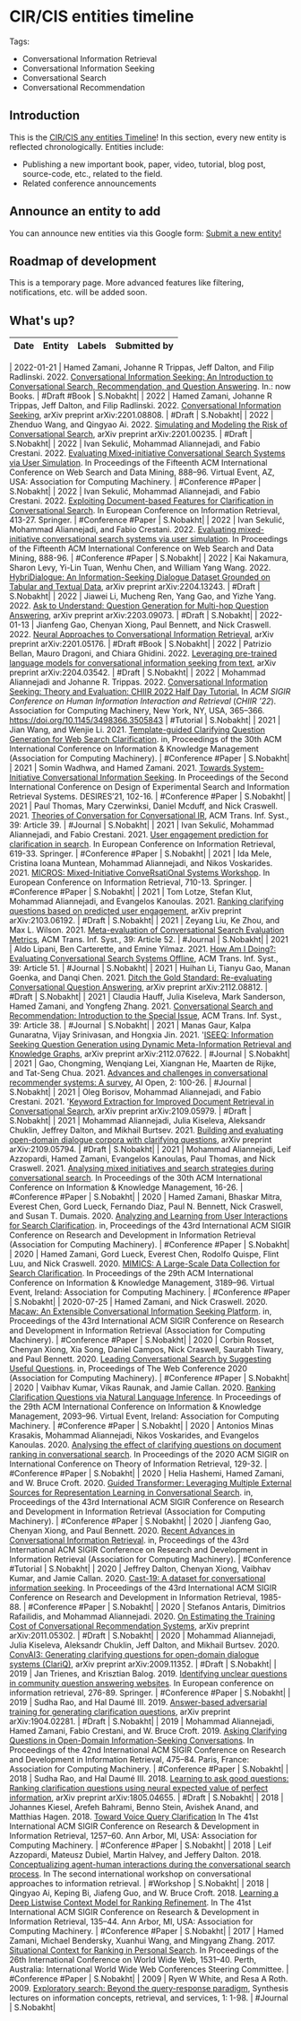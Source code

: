 # CIR/CIS entities timeline
Tags:
- Conversational Information Retrieval
- Conversational Information Seeking
- Conversational Search
- Conversational Recommendation

## Introduction
This is the [CIR/CIS any entities Timeline](TIMELINE.md)!
In this section, every new entity is reflected chronologically. Entities include:
- Publishing a new important book, paper, video, tutorial, blog post, source-code, etc., related to the field.
- Related conference announcements

## Announce an entity to add
You can announce new entities via this Google form:
[Submit a new entity!](https://forms.gle/aizPoFWNbEDSUPLy9)


## Roadmap of development
This is a temporary page. More advanced features like filtering, notifications, etc. will be added soon.

## What's up?

| Date | Entity | Labels | Submitted by |
| :---:        |     :---      |          :--- | :---: |

| 2022-01-21   |  Hamed Zamani, Johanne R Trippas, Jeff Dalton, and Filip Radlinski. 2022. [Conversational Information Seeking: An Introduction to Conversational Search, Recommendation, and Question Answering](https://eprints.gla.ac.uk/267203/). In.: now Books.   | #Draft #Book   | S.Nobakht|
| 2022   |  Hamed Zamani, Johanne R Trippas, Jeff Dalton, and Filip Radlinski. 2022. [Conversational Information Seeking](https://arxiv.org/abs/2201.08808), arXiv preprint arXiv:2201.08808.   | #Draft  | S.Nobakht|
| 2022   |  Zhenduo Wang, and Qingyao Ai. 2022. [Simulating and Modeling the Risk of Conversational Search](https://dl.acm.org/doi/10.1145/3507357), arXiv preprint arXiv:2201.00235.   | #Draft | S.Nobakht|
| 2022   |  Ivan Sekulić, Mohammad Aliannejadi, and Fabio Crestani. 2022. [Evaluating Mixed-initiative Conversational Search Systems via User Simulation](https://dl.acm.org/doi/abs/10.1145/3488560.3498440). In Proceedings of the Fifteenth ACM International Conference on Web Search and Data Mining, 888–96. Virtual Event, AZ, USA: Association for Computing Machinery.   | #Conference #Paper | S.Nobakht|
| 2022   |  Ivan Sekulić, Mohammad Aliannejadi, and Fabio Crestani. 2022. [Exploiting Document-based Features for Clarification in Conversational Search](https://link.springer.com/chapter/10.1007/978-3-030-99736-6_28). In European Conference on Information Retrieval, 413-27. Springer.   | #Conference #Paper | S.Nobakht|
| 2022   |  Ivan Sekulić, Mohammad Aliannejadi, and Fabio Crestani. 2022. [Evaluating mixed-initiative conversational search systems via user simulation](https://dl.acm.org/doi/abs/10.1145/3488560.3498440). In Proceedings of the Fifteenth ACM International Conference on Web Search and Data Mining, 888-96.   | #Conference #Paper | S.Nobakht|
| 2022   |  Kai Nakamura, Sharon Levy, Yi-Lin Tuan, Wenhu Chen, and William Yang Wang. 2022. [HybriDialogue: An Information-Seeking Dialogue Dataset Grounded on Tabular and Textual Data](https://arxiv.org/abs/2204.13243), arXiv preprint arXiv:2204.13243.   | #Draft | S.Nobakht|
| 2022   |  Jiawei Li, Mucheng Ren, Yang Gao, and Yizhe Yang. 2022. [Ask to Understand: Question Generation for Multi-hop Question Answering](https://arxiv.org/abs/2203.09073), arXiv preprint arXiv:2203.09073.   | #Draft | S.Nobakht|
| 2022-01-13   |  Jianfeng Gao, Chenyan Xiong, Paul Bennett, and Nick Craswell. 2022. [Neural Approaches to Conversational Information Retrieval](https://arxiv.org/abs/2201.05176), arXiv preprint arXiv:2201.05176. | #Draft #Book | S.Nobakht|
| 2022   |  Patrizio Bellan, Mauro Dragoni, and Chiara Ghidini. 2022. [Leveraging pre-trained language models for conversational information seeking from text](http://arxiv.org/abs/2204.03542), arXiv preprint arXiv:2204.03542.   | #Draft | S.Nobakht|
| 2022   |  Mohammad Aliannejadi and Johanne R. Trippas. 2022. [Conversational Information Seeking: Theory and Evaluation: CHIIR 2022 Half Day Tutorial.](https://dl.acm.org/doi/abs/10.1145/3498366.3505843) In <i>ACM SIGIR Conference on Human Information Interaction and Retrieval</i> (<i>CHIIR '22</i>). Association for Computing Machinery, New York, NY, USA, 365–366. https://doi.org/10.1145/3498366.3505843   | #Tutorial    | S.Nobakht|
| 2021   |  Jian Wang, and Wenjie Li. 2021. [Template-guided Clarifying Question Generation for Web Search Clarification](https://dl.acm.org/doi/abs/10.1145/3459637.3482199). in, Proceedings of the 30th ACM International Conference on Information &amp; Knowledge Management (Association for Computing Machinery).   | #Conference #Paper | S.Nobakht|
| 2021   |  Somin Wadhwa, and Hamed Zamani. 2021. [Towards System-Initiative Conversational Information Seeking](https://ciir-publications.cs.umass.edu/pub/web/getpdf.php?id=1443). In Proceedings of the Second International Conference on Design of Experimental Search and Information Retrieval Systems. DESIRES’21, 102-16.   | #Conference #Paper | S.Nobakht|
| 2021   |  Paul Thomas, Mary Czerwinksi, Daniel Mcduff, and Nick Craswell. 2021. [Theories of Conversation for Conversational IR](https://dl.acm.org/doi/abs/10.1145/3439869), ACM Trans. Inf. Syst., 39: Article 39.  | #Journal | S.Nobakht|
| 2021   |  Ivan Sekulić, Mohammad Aliannejadi, and Fabio Crestani. 2021. [User engagement prediction for clarification in search](https://www.springerprofessional.de/en/user-engagement-prediction-for-clarification-in-search/19011520). In European Conference on Information Retrieval, 619-33. Springer.  | #Conference #Paper | S.Nobakht|
| 2021   |  Ida Mele, Cristina Ioana Muntean, Mohammad Aliannejadi, and Nikos Voskarides. 2021. [MICROS: Mixed-Initiative ConveRsatiOnal Systems Workshop](https://link.springer.com/chapter/10.1007/978-3-030-72240-1_86). In European Conference on Information Retrieval, 710-13. Springer.  | #Conference #Paper | S.Nobakht|
| 2021   |  Tom Lotze, Stefan Klut, Mohammad Aliannejadi, and Evangelos Kanoulas. 2021. [Ranking clarifying questions based on predicted user engagement](https://arxiv.org/abs/2103.06192), arXiv preprint arXiv:2103.06192.  | #Draft | S.Nobakht|
| 2021   |  Zeyang Liu, Ke Zhou, and Max L. Wilson. 2021. [Meta-evaluation of Conversational Search Evaluation Metrics](https://dl.acm.org/doi/abs/10.1145/3445029?af=R), ACM Trans. Inf. Syst., 39: Article 52.  | #Journal | S.Nobakht|
| 2021   |  Aldo Lipani, Ben Carterette, and Emine Yilmaz. 2021. [How Am I Doing?: Evaluating Conversational Search Systems Offline](https://dl.acm.org/doi/10.1145/3451160), ACM Trans. Inf. Syst., 39: Article 51.  | #Journal | S.Nobakht|
| 2021   |  Huihan Li, Tianyu Gao, Manan Goenka, and Danqi Chen. 2021. [Ditch the Gold Standard: Re-evaluating Conversational Question Answering](https://deepai.org/publication/ditch-the-gold-standard-re-evaluating-conversational-question-answering), arXiv preprint arXiv:2112.08812.  | #Draft | S.Nobakht|
| 2021   |  Claudia Hauff, Julia Kiseleva, Mark Sanderson, Hamed Zamani, and Yongfeng Zhang. 2021. [Conversational Search and Recommendation: Introduction to the Special Issue](https://dl.acm.org/doi/10.1145/3465272), ACM Trans. Inf. Syst., 39: Article 38.  | #Journal | S.Nobakht|
| 2021   |  Manas Gaur, Kalpa Gunaratna, Vijay Srinivasan, and Hongxia Jin. 2021. '[ISEEQ: Information Seeking Question Generation using Dynamic Meta-Information Retrieval and Knowledge Graphs](https://arxiv.org/abs/2112.07622), arXiv preprint arXiv:2112.07622.  | #Journal | S.Nobakht|
| 2021   |  Gao, Chongming, Wenqiang Lei, Xiangnan He, Maarten de Rijke, and Tat-Seng Chua. 2021. [Advances and challenges in conversational recommender systems: A survey](https://arxiv.org/abs/2101.09459), AI Open, 2: 100-26.  | #Journal | S.Nobakht|
| 2021   |  Oleg Borisov, Mohammad Aliannejadi, and Fabio Crestani. 2021. '[Keyword Extraction for Improved Document Retrieval in Conversational Search](https://arxiv.org/abs/2109.05979), arXiv preprint arXiv:2109.05979.  | #Draft | S.Nobakht|
| 2021   |  Mohammad Aliannejadi, Julia Kiseleva, Aleksandr Chuklin, Jeffrey Dalton, and Mikhail Burtsev. 2021. [Building and evaluating open-domain dialogue corpora with clarifying questions](https://arxiv.org/abs/2109.05794), arXiv preprint arXiv:2109.05794.  | #Draft | S.Nobakht|
| 2021   |  Mohammad Aliannejadi, Leif Azzopardi, Hamed Zamani, Evangelos Kanoulas, Paul Thomas, and Nick Craswell. 2021. [Analysing mixed initiatives and search strategies during conversational search](https://dl.acm.org/doi/10.1145/3459637.3482231). In Proceedings of the 30th ACM International Conference on Information & Knowledge Management, 16-26.  | #Conference #Paper | S.Nobakht|
| 2020   |  Hamed Zamani, Bhaskar Mitra, Everest Chen, Gord Lueck, Fernando Diaz, Paul N. Bennett, Nick Craswell, and Susan T. Dumais. 2020. [Analyzing and Learning from User Interactions for Search Clarification](https://arxiv.org/abs/2006.00166). in, Proceedings of the 43rd International ACM SIGIR Conference on Research and Development in Information Retrieval (Association for Computing Machinery).  | #Conference #Paper | S.Nobakht|
| 2020   |  Hamed Zamani, Gord Lueck, Everest Chen, Rodolfo Quispe, Flint Luu, and Nick Craswell. 2020. [MIMICS: A Large-Scale Data Collection for Search Clarification](https://dl.acm.org/doi/10.1145/3340531.3412772). In Proceedings of the 29th ACM International Conference on Information &amp; Knowledge Management, 3189–96. Virtual Event, Ireland: Association for Computing Machinery.  | #Conference #Paper | S.Nobakht|
| 2020-07-25   |  Hamed Zamani, and Nick Craswell. 2020. [Macaw: An Extensible Conversational Information Seeking Platform](https://dl.acm.org/doi/10.1145/3397271.3401415). in, Proceedings of the 43rd International ACM SIGIR Conference on Research and Development in Information Retrieval (Association for Computing Machinery).  | #Conference #Paper | S.Nobakht|
| 2020   |  Corbin Rosset, Chenyan Xiong, Xia Song, Daniel Campos, Nick Craswell, Saurabh Tiwary, and Paul Bennett. 2020. [Leading Conversational Search by Suggesting Useful Questions](https://dl.acm.org/doi/pdf/10.1145/3366423.3380193). in, Proceedings of The Web Conference 2020 (Association for Computing Machinery).  | #Conference #Paper | S.Nobakht|
| 2020   |  Vaibhav Kumar, Vikas Raunak, and Jamie Callan. 2020. [Ranking Clarification Questions via Natural Language Inference](https://dl.acm.org/doi/pdf/10.1145/3340531.3412137). In Proceedings of the 29th ACM International Conference on Information &amp; Knowledge Management, 2093–96. Virtual Event, Ireland: Association for Computing Machinery.  | #Conference #Paper | S.Nobakht|
| 2020   |  Antonios Minas Krasakis, Mohammad Aliannejadi, Nikos Voskarides, and Evangelos Kanoulas. 2020. [Analysing the effect of clarifying questions on document ranking in conversational search](https://arxiv.org/abs/2008.03717). In Proceedings of the 2020 ACM SIGIR on International Conference on Theory of Information Retrieval, 129-32.  | #Conference #Paper | S.Nobakht|
| 2020   |  Helia Hashemi, Hamed Zamani, and W. Bruce Croft. 2020. [Guided Transformer: Leveraging Multiple External Sources for Representation Learning in Conversational Search](https://arxiv.org/abs/2006.07548). in, Proceedings of the 43rd International ACM SIGIR Conference on Research and Development in Information Retrieval (Association for Computing Machinery).  | #Conference #Paper | S.Nobakht|
| 2020   |  Jianfeng Gao, Chenyan Xiong, and Paul Bennett. 2020. [Recent Advances in Conversational Information Retrieval](https://dl.acm.org/doi/abs/10.1145/3397271.3401418). in, Proceedings of the 43rd International ACM SIGIR Conference on Research and Development in Information Retrieval (Association for Computing Machinery).  | #Conference #Tutorial | S.Nobakht|
| 2020   |  Jeffrey Dalton, Chenyan Xiong, Vaibhav Kumar, and Jamie Callan. 2020. [Cast-19: A dataset for conversational information seeking](https://www.cs.cmu.edu/~callan/Papers/sigir20-dalton.pdf). In Proceedings of the 43rd International ACM SIGIR Conference on Research and Development in Information Retrieval, 1985-88.  | #Conference #Paper | S.Nobakht|
| 2020   |  Stefanos Antaris, Dimitrios Rafailidis, and Mohammad Aliannejadi. 2020. [On Estimating the Training Cost of Conversational Recommendation Systems](https://arxiv.org/abs/2011.05302), arXiv preprint arXiv:2011.05302.  | #Draft | S.Nobakht|
| 2020   |  Mohammad Aliannejadi, Julia Kiseleva, Aleksandr Chuklin, Jeff Dalton, and Mikhail Burtsev. 2020. [ConvAI3: Generating clarifying questions for open-domain dialogue systems (ClariQ)](https://arxiv.org/abs/2009.11352), arXiv preprint arXiv:2009.11352.  | #Draft | S.Nobakht|
| 2019   |  Jan Trienes, and Krisztian Balog. 2019. [Identifying unclear questions in community question answering websites](https://link.springer.com/chapter/10.1007/978-3-030-15712-8_18). In European conference on information retrieval, 276-89. Springer.  | #Conference #Paper | S.Nobakht|
| 2019   |  Sudha Rao, and Hal Daumé III. 2019. [Answer-based adversarial training for generating clarification questions](https://arxiv.org/abs/1904.02281), arXiv preprint arXiv:1904.02281.  | #Draft | S.Nobakht|
| 2019   |  Mohammad Aliannejadi, Hamed Zamani, Fabio Crestani, and W. Bruce Croft. 2019. [Asking Clarifying Questions in Open-Domain Information-Seeking Conversations](https://sigir.org/sigir2019/slides/10.1145-3331184.3331265.pdf). In Proceedings of the 42nd International ACM SIGIR Conference on Research and Development in Information Retrieval, 475–84. Paris, France: Association for Computing Machinery.  | #Conference #Paper | S.Nobakht|
| 2018   |  Sudha Rao, and Hal Daumé III. 2018. [Learning to ask good questions: Ranking clarification questions using neural expected value of perfect information](https://arxiv.org/abs/1805.04655), arXiv preprint arXiv:1805.04655.  | #Draft | S.Nobakht|
| 2018   |  Johannes Kiesel, Arefeh Bahrami, Benno Stein, Avishek Anand, and Matthias Hagen. 2018. [Toward Voice Query Clarification](https://dl.acm.org/doi/pdf/10.1145/3209978.3210160) In The 41st International ACM SIGIR Conference on Research &amp; Development in Information Retrieval, 1257–60. Ann Arbor, MI, USA: Association for Computing Machinery.  | #Conference #Paper | S.Nobakht|
| 2018   |  Leif Azzopardi, Mateusz Dubiel, Martin Halvey, and Jeffery Dalton. 2018. [Conceptualizing agent-human interactions during the conversational search process](https://pureportal.strath.ac.uk/files/81617009/Azzopardi_etal_2018_Conceptualizing_agent_human_interactions_during_the_conversational_search_process.pdf). In The second international workshop on conversational approaches to information retrieval.  | #Workshop | S.Nobakht|
| 2018   |  Qingyao Ai, Keping Bi, Jiafeng Guo, and W. Bruce Croft. 2018. [Learning a Deep Listwise Context Model for Ranking Refinement](https://dl.acm.org/doi/10.1145/3209978.3209985). In The 41st International ACM SIGIR Conference on Research &amp; Development in Information Retrieval, 135–44. Ann Arbor, MI, USA: Association for Computing Machinery.  | #Conference #Paper | S.Nobakht|
| 2017   |  Hamed Zamani, Michael Bendersky, Xuanhui Wang, and Mingyang Zhang. 2017. [Situational Context for Ranking in Personal Search](https://dl.acm.org/doi/10.1145/3038912.3052648). In Proceedings of the 26th International Conference on World Wide Web, 1531–40. Perth, Australia: International World Wide Web Conferences Steering Committee.  | #Conference #Paper | S.Nobakht|
| 2009   |  Ryen W White, and Resa A Roth. 2009. [Exploratory search: Beyond the query-response paradigm](https://www.morganclaypool.com/doi/abs/10.2200/S00174ED1V01Y200901ICR003), Synthesis lectures on information concepts, retrieval, and services, 1: 1-98.  | #Journal | S.Nobakht|

[comment]: <> (| 2022-01-21   |    | #Draft | S.Nobakht|)

[comment]: <> (| 2022-01-21   |    | #Draft | S.Nobakht|)

[comment]: <> (| 2022-01-21   |    | #Draft | S.Nobakht|)


